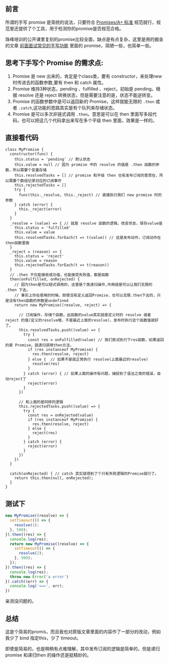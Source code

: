 ## 前言
所谓的手写 promise 是笼统的说法，只要符合 [Promises/A+ 标准](https://promisesaplus.com/) 规范就行，规范里还提供了个工具，用于检测你的promise是否规范合格。  

珠峰培训的公开课里复刻的promise比较全面，缺点是有点复杂，这里是用的掘金的文章 [前面面试常见的手写功能](https://juejin.im/post/6873513007037546510#heading-14) 里面的 promise，简陋一些，也简单一些。

## 思考下手写个 Promise 的需求点:
1. Promise 是 new 出来的，肯定是个class类，要有 constructor，来处理new时传进去的函数参数,要有 then 和 catch 属性。
2. Promise 维持3种状态，pending 、fulfilled 、reject，初始是 pending。根据 resolve 还是 reject 转换状态，但是需要注意的是，状态不能逆转变。
3. Promise 的函数参数中是可以返回新的 Promise，这样就能无限的 `.then` 或者 `.catch`,这功能的思路其实是有个队列来存储状态。
4. Promise 是可以多次非链式调用 `.then`。意思是可以在 then 里面写多段代码，也可以把这几个代码拿出来写在多个平级 then 里面，效果是一样的。

## 直接看代码
```tsx
class MyPromise {
  constructor(func) {
    this.status = 'pending' // 默认状态  
    this.value = null // 因为 promise 中的 resolve 的值是 .then 函数的参数，所以需要个变量存储
    this.resolvedTasks = [] // promise 和平级 then 也有发布订阅的意思在，所以需要个数组记录对应的订阅事件
    this.rejectedTasks = []
    try {
      func(this._resolve, this._reject) // 直接执行我们 new promise 时的参数
    } catch (error) {
      this._reject(error)
    }
  }
  _resolve = (value) => { // 就是 resolve 函数的逻辑，改变状态，保存value值
    this.status = 'fulfilled'
    this.value = value
    this.resolvedTasks.forEach(t => t(value)) // 这是发布动作，订阅动作在then函数里面
  }
  _reject = (reason) => {
    this.status = 'reject'
    this.value = reason
    this.rejectedTasks.forEach(t => t(reason))
  }
  // .then 不仅能接收成功值，也能接受失败值，都是函数
  then(onFulfilled, onRejected) { 
    // 因为then是可以链式调用的，这里是个类递归操作,作用就是可以让我们无限的 .then 下去。
    // 事实上你在使用的时候，即使没有定义返回Promise，也可以无限.then下去的，只是没有then函数的参数是undefined
    return new MyPromise((resolve, reject) => { 

      // 订阅操作，存储个函数，此函数的value其实就是定义时的 resolve 或者 reject 的值(定义的resolve哦，不是最近上面的resolve)，发布时执行这个函数值就好了。
      this.resolvedTasks.push((value) => {  
        try {
          const res = onFulfilled(value) // 我们尝试执行下res函数，如果返回的是 Promise，就递归调用then方法，
          if (res instanceof MyPromise) {
            res.then(resolve, reject)
          } else {  // 如果不是就正常执行 resolve(上面最近的resolve)
            resolve(res)
          }
        } catch (error) { // 如果上面的操作有问题，捕捉到了语法之类的错误，自动reject了
          reject(error)
        }
      })

      // 和上面的是同样的逻辑
      this.rejectedTasks.push((value) => {  
        try {
          const res = onRejected(value)
          if (res instanceof MyPromise) {
            res.then(resolve, reject)
          } else {
            reject(res)
          }
        } catch (error) {
          reject(error)
        }
      })
    })
  } 
  
  catch(onRejected) { // catch 其实就得到了个只有失败逻辑的Promise就行了。
    return this.then(null, onRejected);
  } 
}
``` 
## 测试下
```js
new MyPromise((resolve) => {
  setTimeout(() => {
    resolve(1);
  }, 500);
}).then((res) => {
  console.log(res);
  return new MyPromise((resolve) => {
    setTimeout(() => {
      resolve(2);
    }, 500);
  });
}).then((res) => {
  console.log(res);
  throw new Error('a error')
}).catch((err) => {
  console.log('==>', err);
})
```
亲测没问题的。

## 总结
这是个简易的promis，而且我也对原版文章里面的内容作了一部分的改动，例如我少了 bind 指定this，少了 timeout。

即使是简易的，也是稍稍有点难理解，其中发布订阅的逻辑是简单的，但是递归promise 和递归then 的操作还是挺精妙的。